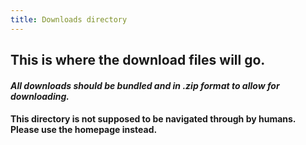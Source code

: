 ```yaml
---
title: Downloads directory
---
```


## This is where the download files will go.

#### *All downloads should be bundled and in .zip format to allow for downloading.*

#### This directory is not supposed to be navigated through by humans. Please use the homepage instead.